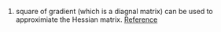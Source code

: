 1. square of gradient (which is a diagnal matrix) can be used to approximiate the Hessian matrix. [Reference](https://cs.nju.edu.cn/zlj/pdf/ICML-2016-Zhang.pdf)

